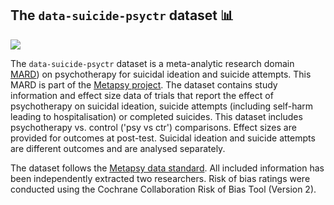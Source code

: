 ## **The `data-suicide-psyctr` dataset** 📊 

[<img src="https://img.shields.io/badge/DOI-10.5281%2Fzenodo.8364508-blue">](https://doi.org/10.5281/zenodo.8364508) 

The `data-suicide-psyctr` dataset is a meta-analytic research domain [MARD](https://docs.metapsy.org/uploads/ebmental-2022-300509.pdf)) on psychotherapy for suicidal ideation and suicide attempts. This MARD is part of the  [Metapsy project](https://www.metapsy.org/). The dataset contains study information and effect size data of trials that report the effect of psychotherapy on suicidal ideation, suicide attempts (including self-harm leading to hospitalisation) or completed suicides. This dataset includes psychotherapy vs. control ('psy vs ctr') comparisons. Effect sizes are provided for outcomes at post-test. Suicidal ideation and suicide attempts are different outcomes and are analysed separately.

The dataset follows the [Metapsy data standard](https://docs.metapsy.org/data-preparation/format/). All included information has been independently extracted two researchers. Risk of bias ratings were conducted using the Cochrane Collaboration Risk of Bias Tool (Version 2).
